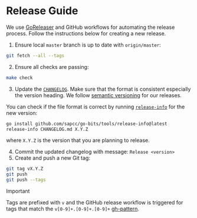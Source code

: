 <!--
SPDX-FileCopyrightText: SAP SE or an SAP affiliate company
SPDX-License-Identifier: Apache-2.0
-->

# Release Guide

We use [GoReleaser][goreleaser] and GitHub workflows for automating the release
process. Follow the instructions below for creating a new release.

1. Ensure local `master` branch is up to date with `origin/master`:

  ```sh
  git fetch --all --tags
  ```

2. Ensure all checks are passing:

  ```sh
  make check
  ```

3. Update the [`CHANGELOG`](./CHANGELOG.md).
  Make sure that the format is consistent especially the version heading.
  We follow [semantic versioning][semver] for our releases.

  You can check if the file format is correct by running [`release-info`][release-info] for the new version:

  ```sh
  go install github.com/sapcc/go-bits/tools/release-info@latest
  release-info CHANGELOG.md X.Y.Z
  ```

  where `X.Y.Z` is the version that you are planning to release.

4. Commit the updated changelog with message: `Release <version>`
5. Create and push a new Git tag:

  ```sh
  git tag vX.Y.Z
  git push
  git push --tags
  ```

  > [!IMPORTANT]
  > Tags are prefixed with `v` and the GitHub release workflow is triggered for tags that match the `v[0-9]+.[0-9]+.[0-9]+` [gh-pattern].

[release-info]: https://github.com/sapcc/go-bits/tree/master/tools/release-info
[semver]: https://semver.org/spec/v2.0.0.html
[gh-pattern]: https://docs.github.com/en/actions/using-workflows/workflow-syntax-for-github-actions#patterns-to-match-branches-and-tags
[goreleaser]: https://github.com/goreleaser/goreleaser
